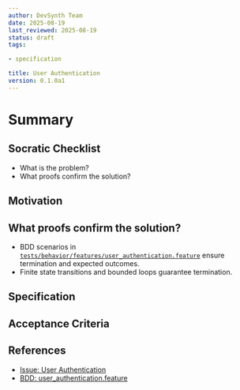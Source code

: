 ```yaml
---
author: DevSynth Team
date: 2025-08-19
last_reviewed: 2025-08-19
status: draft
tags:

- specification

title: User Authentication
version: 0.1.0a1
---
```


<!--
Required metadata fields:
- author: document author
- date: creation date
- last_reviewed: last review date
- status: draft | review | published
- tags: search keywords
- title: short descriptive name
- version: specification version
-->

# Summary

## Socratic Checklist
- What is the problem?
- What proofs confirm the solution?

## Motivation

## What proofs confirm the solution?
- BDD scenarios in [`tests/behavior/features/user_authentication.feature`](../../tests/behavior/features/user_authentication.feature) ensure termination and expected outcomes.
- Finite state transitions and bounded loops guarantee termination.


## Specification

## Acceptance Criteria

## References

- [Issue: User Authentication](../../issues/user-authentication.md)
- [BDD: user_authentication.feature](../../tests/behavior/features/user_authentication.feature)
